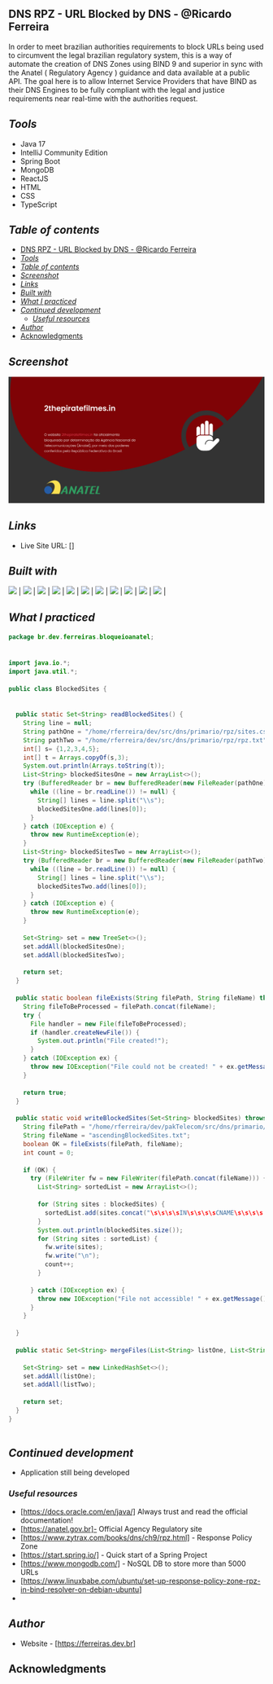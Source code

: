 ## DNS RPZ - URL Blocked by DNS - @Ricardo Ferreira
In order to meet brazilian authorities requirements to block URLs 
being used to circumvent the legal brazilian regulatory system, this is 
a way of automate the creation of DNS Zones using BIND 9 and superior in sync 
with the Anatel ( Regulatory Agency ) guidance and data available at
a public API. The goal here is to allow Internet Service Providers that have BIND
as their DNS Engines to be fully compliant with the
legal and justice requirements near real-time with the authorities request.

## _Tools_
- Java 17
- IntelliJ Community Edition
- Spring Boot
- MongoDB
- ReactJS
- HTML
- CSS
- TypeScript

## _Table of contents_
- [DNS RPZ - URL Blocked by DNS - @Ricardo Ferreira](#dns-rpz---url-blocked-by-dns---ricardo-ferreira)
- [_Tools_](#tools)
- [_Table of contents_](#table-of-contents)
- [_Screenshot_](#screenshot)
- [_Links_](#links)
- [_Built with_](#built-with)
- [_What I practiced_](#what-i-practiced)
- [_Continued development_](#continued-development)
	- [_Useful resources_](#useful-resources)
- [_Author_](#author)
- [Acknowledgments](#acknowledgments)


## _Screenshot_
[![](./anablock-page.png)]()
## _Links_
- Live Site URL: [] 
## _Built with_

 ![](https://ferreiras.dev.br/assets/images/icons/java-icon.svg) |
 ![](https://ferreiras.dev.br/assets/images/icons/spring.svg) |
 ![](https://ferreiras.dev.br/assets/images/icons/mongodb.svg) | 
 ![](https://ferreiras.dev.br/assets/images/icons/icons8-javascript.svg) | 
 ![](https://ferreiras.dev.br/assets/images/icons/css3-original-wordmark.svg) | 
 ![](https://ferreiras.dev.br/assets/images/icons/html5-original-wordmark.svg) |
 ![](https://ferreiras.dev.br/assets/images/icons/git-scm-icon.svg) |
 ![](https://ferreiras.dev.br/assets/images/icons/icons8-intellij-idea.svg) | 
 ![](https://ferreiras.dev.br/assets/images/icons/linux-original.svg) | 
 ![](https://ferreiras.dev.br/assets/images/icons/icons8-visual-studio-code.svg) |
 ![](https://ferreiras.dev.br/assets/images/icons/aws.svg) |  


 ## _What I practiced_
```java
package br.dev.ferreiras.bloqueioanatel;


import java.io.*;
import java.util.*;

public class BlockedSites {


  public static Set<String> readBlockedSites() {
    String line = null;
    String pathOne = "/home/rferreira/dev/src/dns/primario/rpz/sites.csv";
    String pathTwo = "/home/rferreira/dev/src/dns/primario/rpz/rpz.txt";
    int[] s= {1,2,3,4,5};
    int[] t = Arrays.copyOf(s,3);
    System.out.println(Arrays.toString(t));
    List<String> blockedSitesOne = new ArrayList<>();
    try (BufferedReader br = new BufferedReader(new FileReader(pathOne))) {
      while ((line = br.readLine()) != null) {
        String[] lines = line.split("\\s");
        blockedSitesOne.add(lines[0]);
      }
    } catch (IOException e) {
      throw new RuntimeException(e);
    }
    List<String> blockedSitesTwo = new ArrayList<>();
    try (BufferedReader br = new BufferedReader(new FileReader(pathTwo))) {
      while ((line = br.readLine()) != null) {
        String[] lines = line.split("\\s");
        blockedSitesTwo.add(lines[0]);
      }
    } catch (IOException e) {
      throw new RuntimeException(e);
    }

    Set<String> set = new TreeSet<>();
    set.addAll(blockedSitesOne);
    set.addAll(blockedSitesTwo);

    return set;
  }

  public static boolean fileExists(String filePath, String fileName) throws IOException {
    String fileToBeProcessed = filePath.concat(fileName);
    try {
      File handler = new File(fileToBeProcessed);
      if (handler.createNewFile()) {
        System.out.println("File created!");
      }
    } catch (IOException ex) {
      throw new IOException("File could not be created! " + ex.getMessage());
    }

    return true;
  }

  public static void writeBlockedSites(Set<String> blockedSites) throws IOException {
    String filePath = "/home/rferreira/dev/pakTelecom/src/dns/primario/rpz/";
    String fileName = "ascendingBlockedSites.txt";
    boolean OK = fileExists(filePath, fileName);
    int count = 0;

    if (OK) {
      try (FileWriter fw = new FileWriter(filePath.concat(fileName))) {
        List<String> sortedList = new ArrayList<>();

        for (String sites : blockedSites) {
          sortedList.add(sites.concat("\s\s\s\sIN\s\s\s\sCNAME\s\s\s\s."));
        }
        System.out.println(blockedSites.size());
        for (String sites : sortedList) {
          fw.write(sites);
          fw.write("\n");
          count++;
        }

      } catch (IOException ex) {
        throw new IOException("File not accessible! " + ex.getMessage());
      }
    }
    
  }

  public static Set<String> mergeFiles(List<String> listOne, List<String> listTwo) {

    Set<String> set = new LinkedHashSet<>();
    set.addAll(listOne);
    set.addAll(listTwo);

    return set;
  }
}



``` 

## _Continued development_
- Application still being developed
### _Useful resources_
- [https://docs.oracle.com/en/java/] Always trust and read the official documentation!
- [https://anatel.gov.br]- Official Agency Regulatory site
- [https://www.zytrax.com/books/dns/ch9/rpz.html] - Response Policy Zone
- [https://start.spring.io/] - Quick start of a Spring Project
- [https://www.mongodb.com/] - NoSQL DB to store more than 5000 URLs
- [https://www.linuxbabe.com/ubuntu/set-up-response-policy-zone-rpz-in-bind-resolver-on-debian-ubuntu]
- 
## _Author_
- Website - [https://ferreiras.dev.br]  
## Acknowledgments
